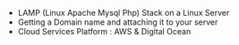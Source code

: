 - LAMP (Linux Apache Mysql Php) Stack on a Linux Server 
- Getting a Domain name and attaching it to your server
- Cloud Services Platform : AWS & Digital Ocean
